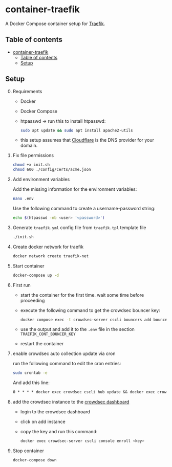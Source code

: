 # container-traefik

A Docker Compose container setup for [Traefik](https://traefik.io/).

## Table of contents

- [container-traefik](#container-traefik)
  - [Table of contents](#table-of-contents)
  - [Setup](#setup)

## Setup

0. Requirements

   - Docker
   - Docker Compose
   - htpasswd -> run this to install htpasswd:

        ```bash
        sudo apt update && sudo apt install apache2-utils
        ```

   - this setup assumes that [Cloudflare](https://www.cloudflare.com/) is the DNS provider for your domain.

1. Fix file permissions

    ```bash
    chmod +x init.sh
    chmod 600 ./config/certs/acme.json
    ```

2. Add environment variables

    Add the missing information for the environment variables:

    ```bash
    nano .env
    ```

    Use the following command to create a username-password string:

    ```bash
    echo $(htpasswd -nb <user> '<password>')
    ```

3. Generate `traefik.yml` config file from `traefik.tpl` template file

    ```bash
    ./init.sh
    ````

4. Create docker network for traefik

    ```bash
    docker network create traefik-net
    ```

5. Start container

    ```bash
    docker-compose up -d
    ````

6. First run

    - start the container for the first time. wait some time before proceeding
    - execute the following command to get the crowdsec bouncer key:

        ```bash
        docker compose exec -t crowdsec-server cscli bouncers add bouncer-traefik
        ```

    - use the output and add it to the `.env` file in the section `TRAEFIK_CONT_BOUNCER_KEY`
    - restart the container

7. enable crowdsec auto collection update via cron

    run the following command to edit the cron entries:

    ```bash
    sudo crontab -e
    ````

    And add this line:

    ```txt
    0 * * * * docker exec crowdsec cscli hub update && docker exec crowdsec-server cscli hub upgrade
    ```

8. add the crowdsec instance to the [crowdsec dashboard](https://app.crowdsec.net/)

   - login to the crowdsec dashboard
   - click on add instance
   - copy the key and run this command:

        ```bash
        docker exec crowdsec-server cscli console enroll <key>
        ```

9. Stop container

    ```bash
    docker-compose down
    ```
